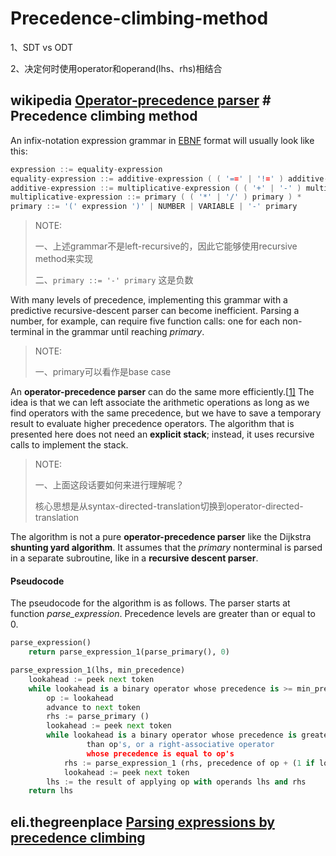 # Precedence-climbing-method

1、SDT vs ODT

2、决定何时使用operator和operand(lhs、rhs)相结合



## wikipedia [Operator-precedence parser](https://en.wikipedia.org/wiki/Operator-precedence_parser) # Precedence climbing method

An infix-notation expression grammar in [EBNF](https://en.wikipedia.org/wiki/EBNF) format will usually look like this:

```c++
expression ::= equality-expression
equality-expression ::= additive-expression ( ( '==' | '!=' ) additive-expression ) *
additive-expression ::= multiplicative-expression ( ( '+' | '-' ) multiplicative-expression ) *
multiplicative-expression ::= primary ( ( '*' | '/' ) primary ) *
primary ::= '(' expression ')' | NUMBER | VARIABLE | '-' primary
```

> NOTE:
>
> 一、上述grammar不是left-recursive的，因此它能够使用recursive method来实现
>
> 二、`primary ::= '-' primary` 这是负数

With many levels of precedence, implementing this grammar with a predictive recursive-descent parser can become inefficient. Parsing a number, for example, can require five function calls: one for each non-terminal in the grammar until reaching *primary*.

> NOTE:
>
> 一、primary可以看作是base case

An **operator-precedence parser** can do the same more efficiently.[[1\]](https://en.wikipedia.org/wiki/Operator-precedence_parser#cite_note-Harwell2008-1) The idea is that we can left associate the arithmetic operations as long as we find operators with the same precedence, but we have to save a temporary result to evaluate higher precedence operators. The algorithm that is presented here does not need an **explicit stack**; instead, it uses recursive calls to implement the stack.

> NOTE:
>
> 一、上面这段话要如何来进行理解呢？
>
> 核心思想是从syntax-directed-translation切换到operator-directed-translation

The algorithm is not a pure **operator-precedence parser** like the Dijkstra **shunting yard algorithm**. It assumes that the *primary* nonterminal is parsed in a separate subroutine, like in a **recursive descent parser**.

#### Pseudocode

The pseudocode for the algorithm is as follows. The parser starts at function *parse_expression*. Precedence levels are greater than or equal to 0.



```python
parse_expression()
    return parse_expression_1(parse_primary(), 0)

parse_expression_1(lhs, min_precedence)
    lookahead := peek next token
    while lookahead is a binary operator whose precedence is >= min_precedence
        op := lookahead
        advance to next token
        rhs := parse_primary ()
        lookahead := peek next token
        while lookahead is a binary operator whose precedence is greater
                 than op's, or a right-associative operator
                 whose precedence is equal to op's
            rhs := parse_expression_1 (rhs, precedence of op + (1 if lookahead precedence is greater, else 0))
            lookahead := peek next token
        lhs := the result of applying op with operands lhs and rhs
    return lhs
```





## eli.thegreenplace [Parsing expressions by precedence climbing](https://eli.thegreenplace.net/2012/08/02/parsing-expressions-by-precedence-climbing)

